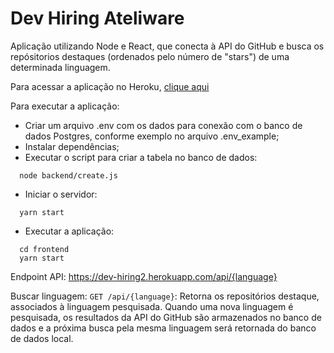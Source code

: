 # Dev Hiring Ateliware

Aplicação utilizando Node e React, que conecta à API do GitHub e busca os repósitorios destaques (ordenados pelo número de "stars") de uma determinada linguagem.

Para acessar a aplicação no Heroku, [clique aqui](https://dev-hiring2.herokuapp.com/)

Para executar a aplicação:

- Criar um arquivo .env com os dados para conexão com o banco de dados Postgres, conforme exemplo no arquivo .env_example;
- Instalar dependências;
- Executar o script para criar a tabela no banco de dados:
```
  node backend/create.js
```
- Iniciar o servidor:
```
  yarn start
```
- Executar a aplicação:
```
  cd frontend
  yarn start
```

Endpoint API:
https://dev-hiring2.herokuapp.com/api/{language}

Buscar linguagem:
``` GET /api/{language} ```: Retorna os  repositórios destaque, associados à linguagem pesquisada. Quando uma nova linguagem é pesquisada, os resultados da API do GitHub são armazenados no banco de dados e a próxima busca pela mesma linguagem será retornada do banco de dados local.
